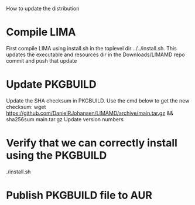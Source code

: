 How to update the distribution

# Compile LIMA
First compile LIMA using install.sh in the toplevel dir ../../install.sh.
This updates the executable and resources dir in the Downloads/LIMAMD repo
commit and push that update

# Update PKGBUILD
Update the SHA checksum in PKGBUILD. Use the cmd below to get the new checksum:
wget https://github.com/DanielRJohansen/LIMAMD/archive/main.tar.gz && sha256sum main.tar.gz
Update version numbers

# Verify that we can correctly install using the PKGBUILD
./install.sh


# Publish PKGBUILD file to AUR
